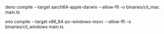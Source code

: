 deno compile --target aarch64-apple-darwin --allow-ffi -o binaries/cli_mac main.ts

eno compile --target x86_64-pc-windows-msvc --allow-ffi -o binaries/cli_windows main.ts